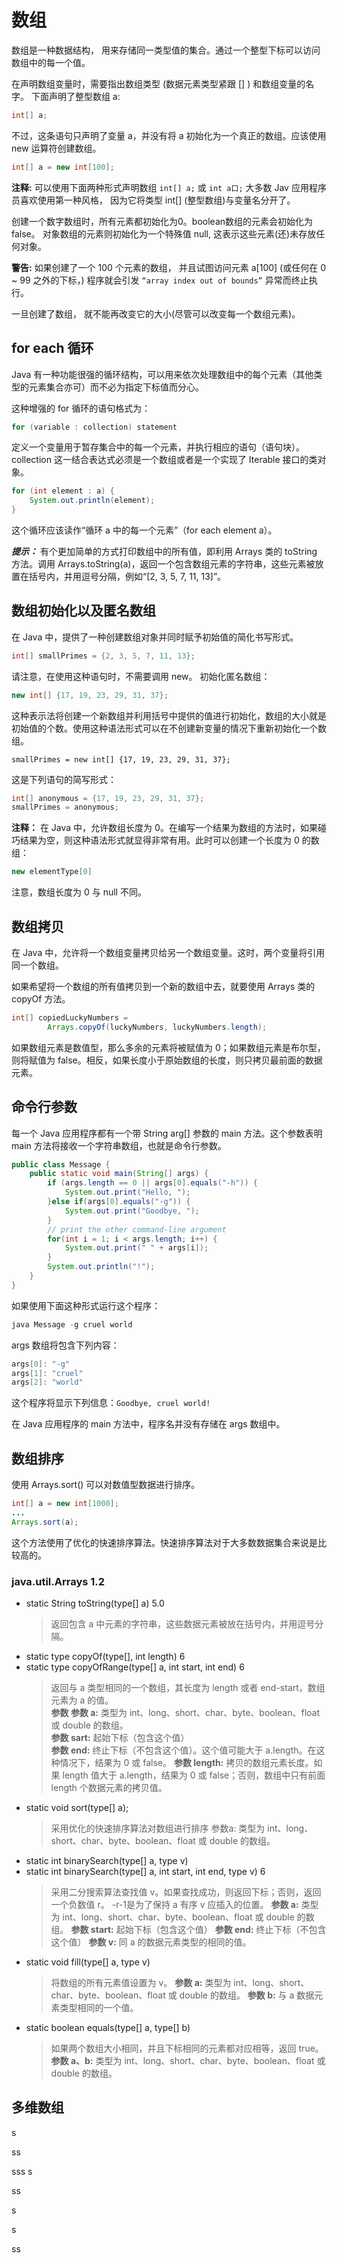 # 数组
数组是一种数据结构， 用来存储同一类型值的集合。通过一个整型下标可以访问数组中的每一个值。

在声明数组变量时，需要指出数组类型 (数据元素类型紧跟 [] ) 和数组变量的名字。 下面声明了整型数组 a:
```java
int[] a;
```
不过，这条语句只声明了变量 a，并没有将 a  初始化为一个真正的数组。应该使用 new 运算符创建数组。
```java
int[] a = new int[100];
```

**注释:** 可以使用下面两种形式声明数组 `int[] a;` 或 `int a口;` 大多数 Jav 应用程序员喜欢使用第一种风格， 因为它将类型 int[] (整型数组)与变量名分开了。

创建一个数字数组时，所有元素都初始化为0。boolean数组的元素会初始化为false。 对象数组的元素则初始化为一个特殊值 null, 这表示这些元素(还)未存放任何对象。

**警告:** 如果创建了一个 100 个元素的数组， 并且试图访问元素 a[100] (或任何在 0 ~ 99
之外的下标，) 程序就会引发 `“array index out of bounds”` 异常而终止执行。

一旦创建了数组， 就不能再改变它的大小(尽管可以改变每一个数组元素)。

## for each 循环

Java 有一种功能很强的循环结构，可以用来依次处理数组中的每个元素（其他类型的元素集合亦可）而不必为指定下标值而分心。

这种增强的 for 循环的语句格式为：
```java
for (variable : collection) statement
```
定义一个变量用于暂存集合中的每一个元素，并执行相应的语句（语句块）。collection 这一结合表达式必须是一个数组或者是一个实现了 Iterable 接口的类对象。

```java
for (int element : a) {
    System.out.println(element);
}
```
这个循环应该读作“循环 a 中的每一个元素”（for each element a）。

***提示：*** 有个更加简单的方式打印数组中的所有值，即利用 Arrays 类的 toString 方法。调用 Arrays.toString(a)，返回一个包含数组元素的字符串，这些元素被放置在括号内，并用逗号分隔，例如“[2, 3, 5, 7, 11, 13]”。

## 数组初始化以及匿名数组

在 Java 中，提供了一种创建数组对象并同时赋予初始值的简化书写形式。
```java
int[] smallPrimes = {2, 3, 5, 7, 11, 13};
```
请注意，在使用这种语句时，不需要调用 new。
初始化匿名数组：
```java
new int[] {17, 19, 23, 29, 31, 37};
```
这种表示法将创建一个新数组并利用括号中提供的值进行初始化，数组的大小就是初始值的个数。使用这种语法形式可以在不创建新变量的情况下重新初始化一个数组。
```new
smallPrimes = new int[] {17, 19, 23, 29, 31, 37};
```
这是下列语句的简写形式：
```java
int[] anonymous = {17, 19, 23, 29, 31, 37};
smallPrimes = anonymous;
```

**注释：** 在 Java 中，允许数组长度为 0。在编写一个结果为数组的方法时，如果碰巧结果为空，则这种语法形式就显得非常有用。此时可以创建一个长度为 0 的数组：
```java
new elementType[0]
```
注意，数组长度为 0 与 null 不同。

## 数组拷贝

在 Java 中，允许将一个数组变量拷贝给另一个数组变量。这时，两个变量将引用同一个数组。

如果希望将一个数组的所有值拷贝到一个新的数组中去，就要使用 Arrays 类的 copyOf 方法。
```java
int[] copiedLuckyNumbers =
        Arrays.copyOf(luckyNumbers, luckyNumbers.length);
```

如果数组元素是数值型，那么多余的元素将被赋值为 0；如果数组元素是布尔型，则将赋值为 false。相反，如果长度小于原始数组的长度，则只拷贝最前面的数据元素。

## 命令行参数

每一个 Java 应用程序都有一个带 String arg[] 参数的 main 方法。这个参数表明 main 方法将接收一个字符串数组，也就是命令行参数。
```java
public class Message {
    public static void main(String[] args) {
        if (args.length == 0 || args[0].equals("-h")) {
            System.out.print("Hello, ");
        }else if(args[0].equals("-g")) {
            System.out.print("Goodbye, ");
        }
        // print the other command-line argument
        for(int i = 1; i < args.length; i++) {
            System.out.print(" " + args[i]);
        }
        System.out.println("!");
    }
}
```
如果使用下面这种形式运行这个程序：
```java
java Message -g cruel world
```
args 数组将包含下列内容：
```java
args[0]: "-g"
args[1]: "cruel"
args[2]: "world"
```
这个程序将显示下列信息：`Goodbye, cruel world!`

在 Java 应用程序的 main 方法中，程序名并没有存储在 args 数组中。
## 数组排序
使用 Arrays.sort() 可以对数值型数据进行排序。
```java
int[] a = new int[1000];
...
Arrays.sort(a);
```
这个方法使用了优化的快速排序算法。快速排序算法对于大多数数据集合来说是比较高的。

### java.util.Arrays 1.2
* static String toString(type[] a) 5.0
    >返回包含 a 中元素的字符串，这些数据元素被放在括号内，并用逗号分隔。
* static type copyOf(type[], int length) 6
* static type copyOfRange(type[] a, int start, int end) 6
    >返回与 a 类型相同的一个数组，其长度为 length 或者 end-start，数组元素为 a 的值。  
    **参数 参数 a:** 类型为 int、long、short、char、byte、boolean、float 或 double 的数组。  
    **参数 sart:** 起始下标（包含这个值）  
    **参数 end:** 终止下标（不包含这个值）。这个值可能大于 a.length。在这种情况下，结果为 0 或 false。
    **参数 length:** 拷贝的数组元素长度。如果 length 值大于 a.length，结果为 0 或 false；否则，数组中只有前面 length 个数据元素的拷贝值。
* static void sort(type[] a);
    >采用优化的快速排序算法对数组进行排序
    >参数a: 类型为 int、long、short、char、byte、boolean、float 或 double 的数组。
* static int binarySearch(type[] a, type v)
* static int binarySearch(type[] a, int start, int end, type v) 6
    > 采用二分搜索算法查找值 v。如果查找成功，则返回下标；否则，返回一个负数值 r。 -r-1是为了保持 a 有序 v 应插入的位置。
    >**参数 a:** 类型为 int、long、short、char、byte、boolean、float 或 double 的数组。
    **参数 start:** 起始下标（包含这个值）
    **参数 end:** 终止下标（不包含这个值）
    **参数 v:** 同 a 的数据元素类型的相同的值。
* static void fill(type[] a, type v)
    >将数组的所有元素值设置为 v。
    **参数 a:** 类型为 int、long、short、char、byte、boolean、float 或 double 的数组。
    **参数 b:** 与 a 数据元素类型相同的一个值。
* static boolean equals(type[] a, type[] b)
    >如果两个数组大小相同，并且下标相同的元素都对应相等，返回 true。
    **参数 a、b:** 类型为 int、long、short、char、byte、boolean、float 或 double 的数组。

## 多维数组










s

ss


sss
s


ss

s

s


ss
